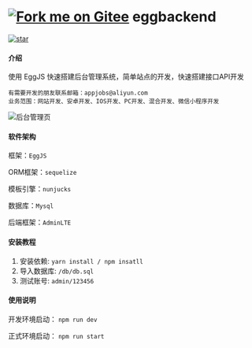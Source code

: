 # [![Fork me on Gitee](https://gitee.com/appers/eggbackend/widgets/widget_5.svg)](https://gitee.com/appers/eggbackend) eggbackend

[![star](https://gitee.com/appers/eggbackend/badge/star.svg?theme=white)](https://gitee.com/appers/eggbackend/stargazers)

#### 介绍
使用 EggJS 快速搭建后台管理系统，简单站点的开发，快速搭建接口API开发
```
有需要开发的朋友联系邮箱：appjobs@aliyun.com
业务范围：网站开发、安卓开发、IOS开发、PC开发、混合开发、微信小程序开发
```

![](http://cd-doc.oss-cn-chengdu.aliyuncs.com/egg/bg-1.png "后台管理页")

#### 软件架构

框架：``EggJS``

ORM框架：``sequelize``

模板引擎：``nunjucks``

数据库：``Mysql``

后端框架：``AdminLTE``

#### 安装教程

1.  安装依赖: ```yarn install / npm insatll```
2.  导入数据库: ```/db/db.sql```
3. 测试账号: ```admin/123456```

#### 使用说明

开发环境启动： ```npm run dev```

正式环境启动： ```npm run start```


